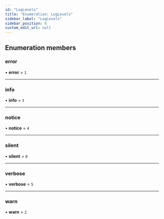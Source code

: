 ```yaml
---
id: "LogLevels"
title: "Enumeration: LogLevels"
sidebar_label: "LogLevels"
sidebar_position: 0
custom_edit_url: null
---
```


## Enumeration members

### error

• **error** = `1`

___

### info

• **info** = `3`

___

### notice

• **notice** = `4`

___

### silent

• **silent** = `0`

___

### verbose

• **verbose** = `5`

___

### warn

• **warn** = `2`
